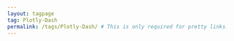 ```yaml
---
layout: tagpage
tag: Plotly-Dash
permalink: /tags/Plotly-Dash/ # This is only required for pretty links.
---
```

